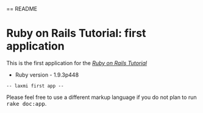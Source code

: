 == README

# Ruby on Rails Tutorial: first application

This is the first application for the
[*Ruby on Rails Tutorial*](http://railstutorial.org/)

* Ruby version - 1.9.3p448

<code>-- laxmi first app --</code>

Please feel free to use a different markup language if you do not plan to run
<tt>rake doc:app</tt>.
